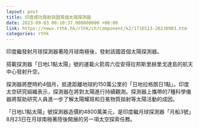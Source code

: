```yaml
---
layout: post
title: 印度成功發射該國首個太陽探測器
date: 2023-09-03 00:10:37.000000000 +08:00
link: https://news.rthk.hk/rthk/ch/component/k2/1716513-20230903.htm
categories: rthk
---
```


印度繼發射月球探測器著陸月球南極後，發射該國首個太陽探測器。

搭載探測器「日地L1點太陽」號的運載火箭周六從安得拉邦斯里赫里戈達島的航天中心發射升空。

探測器將歷時約4個月，抵達距離地球約150萬公里的「日地拉格朗日1點」。印度太空研究組織表示，探測器在將對太陽進行持續觀測。探測器上攜帶的7種科學儀器將幫助研究人員進一步了解太陽耀斑和日冕物質拋射等太陽活動的成因。

「日地L1點太陽」號探測器造價約4800萬美元，是印度繼月球探測器「月船3號」8月23日在月球南極著陸後開展的另一項太空探索任務。
